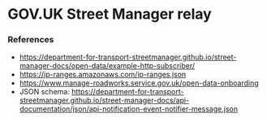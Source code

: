# GOV.UK Street Manager relay

### References

* https://department-for-transport-streetmanager.github.io/street-manager-docs/open-data/example-http-subscriber/
* https://ip-ranges.amazonaws.com/ip-ranges.json
* https://www.manage-roadworks.service.gov.uk/open-data-onboarding
* JSON schema: https://department-for-transport-streetmanager.github.io/street-manager-docs/api-documentation/json/api-notification-event-notifier-message.json